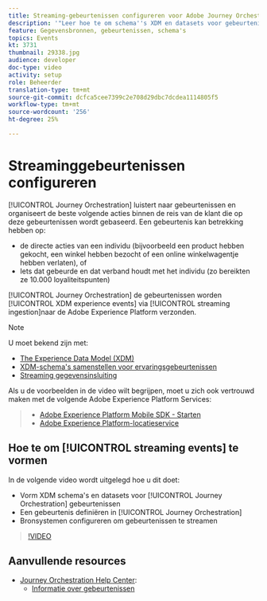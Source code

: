 ```yaml
---
title: Streaming-gebeurtenissen configureren voor Adobe Journey Orchestration
description: '"Leer hoe te om schema''s XDM en datasets voor gebeurtenissen te vormen Journey Orchestration, een gebeurtenis in Journey Orchestration te bepalen, en bronsystemen te vormen om gebeurtenissen te stromen"'
feature: Gegevensbronnen, gebeurtenissen, schema's
topics: Events
kt: 3731
thumbnail: 29338.jpg
audience: developer
doc-type: video
activity: setup
role: Beheerder
translation-type: tm+mt
source-git-commit: dcfca5cee7399c2e708d29dbc7dcdea1114805f5
workflow-type: tm+mt
source-wordcount: '256'
ht-degree: 25%

---
```



# Streaminggebeurtenissen configureren

[!UICONTROL Journey Orchestration] luistert naar gebeurtenissen en organiseert de beste volgende acties binnen de reis van de klant die op deze gebeurtenissen wordt gebaseerd. Een gebeurtenis kan betrekking hebben op:

* de directe acties van een individu (bijvoorbeeld een product hebben gekocht, een winkel hebben bezocht of een online winkelwagentje hebben verlaten), of
* Iets dat gebeurde en dat verband houdt met het individu (zo bereikten ze 10.000 loyaliteitspunten)

[!UICONTROL Journey Orchestration] de gebeurtenissen worden  [!UICONTROL XDM experience events] via  [!UICONTROL streaming ingestion]naar de Adobe Experience Platform verzonden.

>[!NOTE]
>
>U moet bekend zijn met:
>
>* [The Experience Data Model (XDM)](https://docs.adobe.com/content/help/en/platform-learn/tutorials/schemas/understanding-the-xdm-system-and-experience-data-model.html)
>* [XDM-schema&#39;s samenstellen voor ervaringsgebeurtenissen](https://docs.adobe.com/content/help/en/platform-learn/tutorials/schemas/create-your-first-schema-with-out-of-the-box-components.html)
>* [Streaming gegevensinsluiting](https://docs.adobe.com/content/help/en/platform-learn/tutorials/data-ingestion/understanding-streaming-ingestion.html)
>
>
Als u de voorbeelden in de video wilt begrijpen, moet u zich ook vertrouwd maken met de volgende Adobe Experience Platform Services:
>
>* [Adobe Experience Platform Mobile SDK - Starten](https://docs.adobe.com/content/help/en/core-services-learn/tutorials/launch-mobile/understanding-the-mobile-sdks.html)
>* [Adobe Experience Platform-locatieservice](https://docs.adobe.com/content/help/nl-NL/places/using/home.html)


## Hoe te om [!UICONTROL streaming events] te vormen

In de volgende video wordt uitgelegd hoe u dit doet:

* Vorm XDM schema&#39;s en datasets voor [!UICONTROL Journey Orchestration] gebeurtenissen
* Een gebeurtenis definiëren in [!UICONTROL Journey Orchestration]
* Bronsystemen configureren om gebeurtenissen te streamen

>[!VIDEO](https://video.tv.adobe.com/v/29338?quality=12)

## Aanvullende resources

* [Journey Orchestration Help Center](https://docs.adobe.com/content/help/nl-NL/journeys/using/journey-orchestration-home.html):
   * [Informatie over gebeurtenissen](https://docs.adobe.com/content/help/en/journeys/using/events-journeys/about-events.html)
